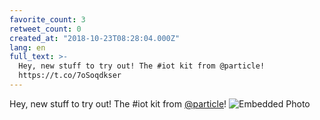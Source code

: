 ```yaml
---
favorite_count: 3
retweet_count: 0
created_at: "2018-10-23T08:28:04.000Z"
lang: en
full_text: >-
  Hey, new stuff to try out! The #iot kit from @particle!
  https://t.co/7oSoqdkser
---
```


Hey, new stuff to try out! The #iot kit from
[@particle](https://twitter.com/particle)!
![Embedded Photo](https://twitter-media-coderbyheart.s3.eu-north-1.amazonaws.com/1054650653132374017-DqLfK4zX4AEA_83.jpg)
